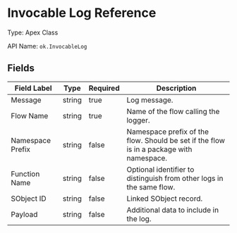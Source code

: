 # Invocable Log Reference

Type: Apex Class

API Name: `ok.InvocableLog`

## Fields

| Field Label      | Type   | Required | Description                                                                             |
| ---------------- | ------ | -------- | --------------------------------------------------------------------------------------- |
| Message          | string | true     | Log message.                                                                            |
| Flow Name        | string | true     | Name of the flow calling the logger.                                                    |
| Namespace Prefix | string | false    | Namespace prefix of the flow. Should be set if the flow is in a package with namespace. |
| Function Name    | string | false    | Optional identifier to distinguish from other logs in the same flow.                    |
| SObject ID       | string | false    | Linked SObject record.                                                                  |
| Payload          | string | false    | Additional data to include in the log.                                                  |

